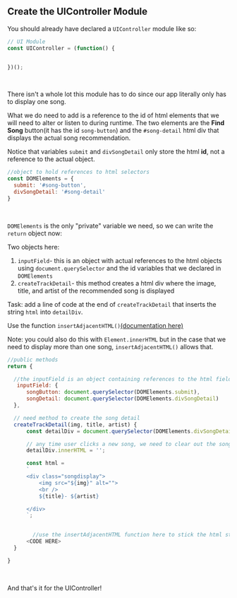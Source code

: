 ## Create the UIController Module

You should already have declared a `UIController`  module like so:

```js
// UI Module
const UIController = (function() {


})();
```



<br />



There isn't a whole lot this module has to do since our app literally only has to display one song.

What we do need to add is a reference to the id of html elements that we will need to alter or listen to during runtime. The two elements are the **Find Song** button(it has the id `song-button`) and the `#song-detail`  html div that displays the actual song recommendation. 

Notice that variables `submit`  and `divSongDetail`  only store the html **id**, not a reference to the actual object.

```js
//object to hold references to html selectors
const DOMElements = {
  submit: '#song-button',
  divSongDetail: '#song-detail'
}
```



<br />



`DOMElements`  is the only "private" variable we need, so we can write the `return`  object now:

Two objects here:

1. `inputField`-  this is an object with actual references to the html objects using `document.querySelector`  and the id variables that we declared in `DOMElements`
2. `createTrackDetail`-  this method creates a html div where the image, title, and artist of the recommended song is displayed



Task: add a line of code at the end of  `createTrackDetail`  that inserts the string `html`  into `detailDiv`.

Use the function `insertAdjacentHTML()`[(documentation here)](https://developer.mozilla.org/en-US/docs/Web/API/Element/insertAdjacentHTML) 

Note: you could also do this with `Element.innerHTML`  but in the case that we need to display more than one song, `insertAdjacentHTML()`   allows that.



```js
//public methods
return {

  //the inputField is an object containing references to the html fields 
   inputField: {
      songButton: document.querySelector(DOMElements.submit),
      songDetail: document.querySelector(DOMElements.divSongDetail)
  },

  // need method to create the song detail
  createTrackDetail(img, title, artist) {
      const detailDiv = document.querySelector(DOMElements.divSongDetail)

      // any time user clicks a new song, we need to clear out the song detail div
      detailDiv.innerHTML = '';

      const html = 
      `
      <div class="songdisplay">
          <img src="${img}" alt="">     
          <br />           
          ${title}- ${artist}

      </div> 
      `;

    
    	//use the insertAdjacentHTML function here to stick the html string into detailDiv
      <CODE HERE>
  }

}
```



<br />



And that's it for the UIController!